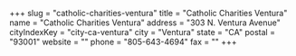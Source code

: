 +++
slug = "catholic-charities-ventura"
title = "Catholic Charities Ventura"
name = "Catholic Charities Ventura"
address = "303 N. Ventura Avenue"
cityIndexKey = "city-ca-ventura"
city = "Ventura"
state = "CA"
postal = "93001"
website = ""
phone = "805-643-4694"
fax = ""
+++
